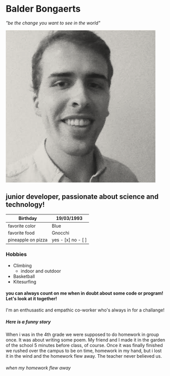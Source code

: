 # Balder Bongaerts

_"be the change you want to see in the world"_

![alt text](https://github.com/balderb/markdown-challenge/blob/master/screenshot.png "Hi there!")

## junior developer, passionate about science and technology!

| Birthday           | 19/03/1993    |
| -------------      | ------------- |
| favorite color     | Blue          |
| favorite food      | Gnocchi       |
| pineapple on pizza | yes - [x] no - [ ]|

### Hobbies

- Climbing
	- indoor and outdoor
- Basketball
- Kitesurfing

#### you can always count on me when in doubt about some code or program! Let's look at it together! 

I'm an enthusastic and empathic co-worker who's always in for a challange! 

##### Here is a funny story

When i was in the 4th grade we were supposed to do homework in group once. It was about writing some poem. My friend and I made it in the garden of the school 5 minutes before class, of course. Once it was finally finished we rushed over the campus to be on time, homework in my hand, but i lost it in the wind and the homework flew away. The teacher never believed us.

###### when my homework flew away










